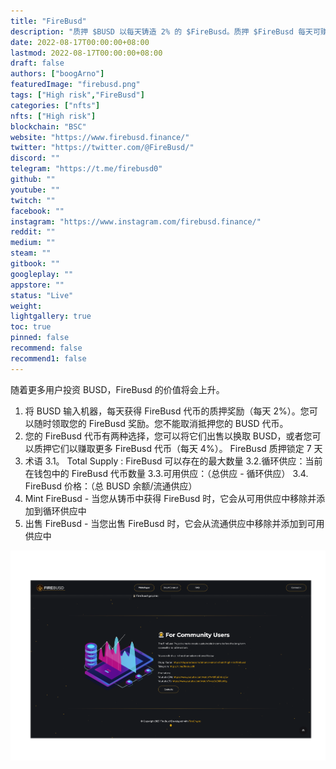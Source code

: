```yaml
---
title: "FireBusd"
description: "质押 $BUSD 以每天铸造 2% 的 $FireBusd。质押 $FireBusd 每天可赚取 4% 的 $FireBusd 并增加您在 $FireBusd 供应中的份额。"
date: 2022-08-17T00:00:00+08:00
lastmod: 2022-08-17T00:00:00+08:00
draft: false
authors: ["boogArno"]
featuredImage: "firebusd.png"
tags: ["High risk","FireBusd"]
categories: ["nfts"]
nfts: ["High risk"]
blockchain: "BSC"
website: "https://www.firebusd.finance/"
twitter: "https://twitter.com/@FireBusd/"
discord: ""
telegram: "https://t.me/firebusd0"
github: ""
youtube: ""
twitch: ""
facebook: ""
instagram: "https://www.instagram.com/firebusd.finance/"
reddit: ""
medium: ""
steam: ""
gitbook: ""
googleplay: ""
appstore: ""
status: "Live"
weight: 
lightgallery: true
toc: true
pinned: false
recommend: false
recommend1: false
---
```

随着更多用户投资 BUSD，FireBusd 的价值将会上升。
1. 将 BUSD 输入机器，每天获得 FireBusd 代币的质押奖励（每天 2%）。您可以随时领取您的 FireBusd 奖励。您不能取消抵押您的 BUSD 代币。
2. 您的 FireBusd 代币有两种选择，您可以将它们出售以换取 BUSD，或者您可以质押它们以赚取更多 FireBusd 代币（每天 4%）。 FireBusd 质押锁定 7 天
3. 术语
3.1。 Total Supply : FireBusd 可以存在的最大数量
3.2.循环供应：当前在钱包中的 FireBusd 代币数量
3.3.可用供应：（总供应 - 循环供应）
3.4. FireBusd 价格：（总 BUSD 余额/流通供应）
4. Mint FireBusd - 当您从铸币中获得 FireBusd 时，它会从可用供应中移除并添加到循环供应中
5. 出售 FireBusd - 当您出售 FireBusd 时，它会从流通供应中移除并添加到可用供应中

![firebusd-dapp-high-risk-bsc-image1_dee23402f9080ba5462e3b0670b8a645](firebusd-dapp-high-risk-bsc-image1_dee23402f9080ba5462e3b0670b8a645.png)
